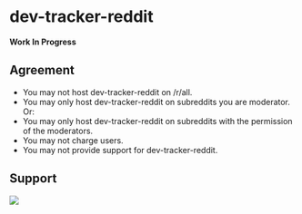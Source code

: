 # dev-tracker-reddit

**Work In Progress** 

## Agreement

* You may not host dev-tracker-reddit on /r/all.
* You may only host dev-tracker-reddit on subreddits you are moderator. Or:
* You may only host dev-tracker-reddit on subreddits with the permission of the moderators.
* You may not charge users.
* You may not provide support for dev-tracker-reddit.

## Support

[![](https://discordapp.com/api/guilds/295528852518731786/embed.png?style=banner2)](https://discord.gg/ZVQywBg)